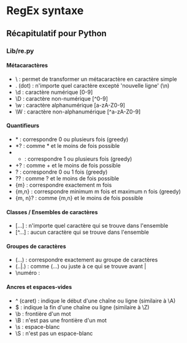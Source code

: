 # RegEx syntaxe

## Récapitulatif pour Python

### Lib/re.py

#### Métacaractères

- \ : permet de transformer un métacaractère en caractère simple
- . (dot) : n'importe quel caractère excepté 'nouvelle ligne' (\n)
- \d : caractère numérique [0-9]
- \D : caractère non-numérique [^0-9]
- \w : caractère alphanumérique [a-zA-Z0-9]
- \W : caractère non-alphanumérique [^a-zA-Z0-9]

#### Quantifieurs
- \* : correspondre 0 ou plusieurs fois (greedy)
- *? : comme \* et le moins de fois possible
- + : correspondre 1 ou plusieurs fois (greedy)
- +? : comme + et le moins de fois possible
- ? : correspondre 0 ou 1 fois (greedy)
- ?? : comme ? et le moins de fois possible
- {m} : correspondre exactement m fois
- {m,n} : correspondre minimum m fois et maximum n fois (greedy)
- {m, n}? : comme {m,n} et le moins de fois possible

#### Classes / Ensembles de caractères
- [...] : n'importe quel caractère qui se trouve dans l'ensemble
- [^...] : aucun caractère qui se trouve dans l'ensemble

#### Groupes de caractères
- (...) : correspondre exactement au groupe de caractères
- (..|.) : comme (...) ou juste à ce qui se trouve avant |
- \numéro :

#### Ancres et espaces-vides
- ^ (caret) : indique le début d'une chaîne ou ligne (similaire à \A)
- $ : indique la fin d'une chaîne ou ligne (similaire à \Z)
- \b : frontière d'un mot
- \B : n'est pas une frontière d'un mot
- \s : espace-blanc
- \S : n'est pas un espace-blanc
